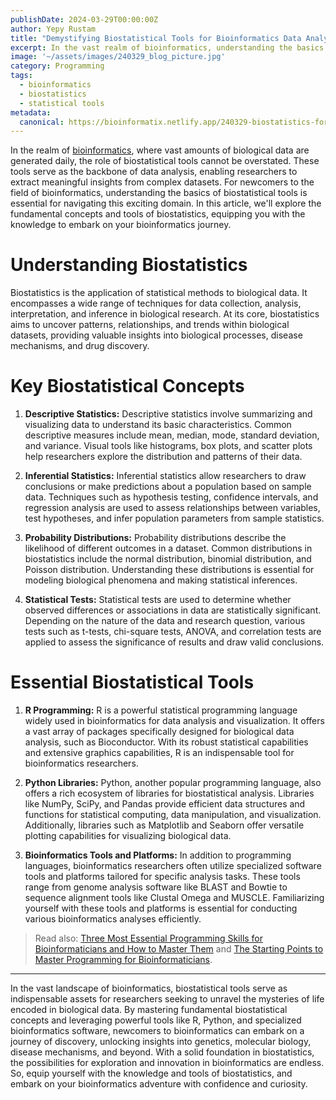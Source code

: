 ```yaml
---
publishDate: 2024-03-29T00:00:00Z
author: Yepy Rustam
title: "Demystifying Biostatistical Tools for Bioinformatics Data Analysis"
excerpt: In the vast realm of bioinformatics, understanding the basics of biostatistical tools is paramount for navigating the intricate landscape of biological data analysis. From descriptive statistics to inferential techniques, biostatistics forms the backbone of uncovering meaningful insights from complex datasets. 
image: '~/assets/images/240329_blog_picture.jpg'
category: Programming
tags:
  - bioinformatics
  - biostatistics
  - statistical tools
metadata:
  canonical: https://bioinformatix.netlify.app/240329-biostatistics-for-bioinformatics
---
```


In the realm of [bioinformatics](240327-exploring-the-world-of-bioinformatics), where vast amounts of biological data are generated daily, the role of biostatistical tools cannot be overstated. These tools serve as the backbone of data analysis, enabling researchers to extract meaningful insights from complex datasets. For newcomers to the field of bioinformatics, understanding the basics of biostatistical tools is essential for navigating this exciting domain. In this article, we'll explore the fundamental concepts and tools of biostatistics, equipping you with the knowledge to embark on your bioinformatics journey.

# Understanding Biostatistics

Biostatistics is the application of statistical methods to biological data. It encompasses a wide range of techniques for data collection, analysis, interpretation, and inference in biological research. At its core, biostatistics aims to uncover patterns, relationships, and trends within biological datasets, providing valuable insights into biological processes, disease mechanisms, and drug discovery.

# Key Biostatistical Concepts

1. **Descriptive Statistics:**
   Descriptive statistics involve summarizing and visualizing data to understand its basic characteristics. Common descriptive measures include mean, median, mode, standard deviation, and variance. Visual tools like histograms, box plots, and scatter plots help researchers explore the distribution and patterns of their data.

2. **Inferential Statistics:**
   Inferential statistics allow researchers to draw conclusions or make predictions about a population based on sample data. Techniques such as hypothesis testing, confidence intervals, and regression analysis are used to assess relationships between variables, test hypotheses, and infer population parameters from sample statistics.

3. **Probability Distributions:**
   Probability distributions describe the likelihood of different outcomes in a dataset. Common distributions in biostatistics include the normal distribution, binomial distribution, and Poisson distribution. Understanding these distributions is essential for modeling biological phenomena and making statistical inferences.

4. **Statistical Tests:**
   Statistical tests are used to determine whether observed differences or associations in data are statistically significant. Depending on the nature of the data and research question, various tests such as t-tests, chi-square tests, ANOVA, and correlation tests are applied to assess the significance of results and draw valid conclusions.

# Essential Biostatistical Tools

1. **R Programming:**
   R is a powerful statistical programming language widely used in bioinformatics for data analysis and visualization. It offers a vast array of packages specifically designed for biological data analysis, such as Bioconductor. With its robust statistical capabilities and extensive graphics capabilities, R is an indispensable tool for bioinformatics researchers.

2. **Python Libraries:**
   Python, another popular programming language, also offers a rich ecosystem of libraries for biostatistical analysis. Libraries like NumPy, SciPy, and Pandas provide efficient data structures and functions for statistical computing, data manipulation, and visualization. Additionally, libraries such as Matplotlib and Seaborn offer versatile plotting capabilities for visualizing biological data.

3. **Bioinformatics Tools and Platforms:**
   In addition to programming languages, bioinformatics researchers often utilize specialized software tools and platforms tailored for specific analysis tasks. These tools range from genome analysis software like BLAST and Bowtie to sequence alignment tools like Clustal Omega and MUSCLE. Familiarizing yourself with these tools and platforms is essential for conducting various bioinformatics analyses efficiently.

> Read also: [Three Most Essential Programming Skills for Bioinformaticians and How to Master Them](240328-three-most-essential-skills-for-bioinformaticians) and [The Starting Points to Master Programming for Bioinformaticians](240328a-greatest-resources-to-learn-python-r-shell-scripting).

***

In the vast landscape of bioinformatics, biostatistical tools serve as indispensable assets for researchers seeking to unravel the mysteries of life encoded in biological data. By mastering fundamental biostatistical concepts and leveraging powerful tools like R, Python, and specialized bioinformatics software, newcomers to bioinformatics can embark on a journey of discovery, unlocking insights into genetics, molecular biology, disease mechanisms, and beyond. With a solid foundation in biostatistics, the possibilities for exploration and innovation in bioinformatics are endless. So, equip yourself with the knowledge and tools of biostatistics, and embark on your bioinformatics adventure with confidence and curiosity.